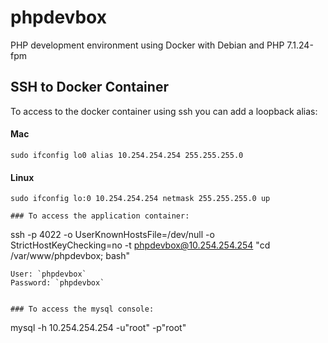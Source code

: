 # phpdevbox
PHP development environment using Docker with Debian and PHP 7.1.24-fpm

## SSH to Docker Container
To access to the docker container using ssh you can add a loopback alias:
#### Mac
```
sudo ifconfig lo0 alias 10.254.254.254 255.255.255.0
```

#### Linux
```
sudo ifconfig lo:0 10.254.254.254 netmask 255.255.255.0 up

### To access the application container:
```
ssh -p 4022 -o UserKnownHostsFile=/dev/null -o StrictHostKeyChecking=no -t phpdevbox@10.254.254.254 "cd /var/www/phpdevbox; bash"
```
User: `phpdevbox`
Password: `phpdevbox`


### To access the mysql console:
```
mysql -h 10.254.254.254 -u"root" -p"root"
```

